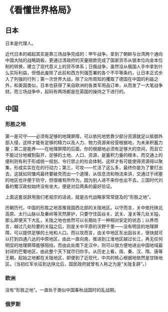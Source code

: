 # 《看懂世界格局》
## 日本
日本是代理人。

近代日本的崛起其实是靠三场战争完成的：甲午战争，拿到了朝鲜与台湾两个通向中国大陆的战略跳板，更通过清政府的天量赔款完成了国家货币从银本位向金本位制的转换，建立了现代意义上的货币体系；日俄战争，虽然没从俄国人手中拿到什么实际利益，但借此废除了此前和西方列强签署的各个不平等条约，让日本正式步入了列强的行列；第一次世界大战，除了众所周知的攫取了德国在中国的利益之外，和美国类似，日本也获得了来自欧洲的各类军用品订单，从而发了一大笔战争财。而三场战争中，起码有两场都是在英国的操持之下进行的。

## 中国
### 形胜之地
第一是可守——必须有足够的地理屏障，可以依托地势靠少部分资源就足以抵御外部入侵，这样才能有足够的精力以及人力、物力资源来经营根据地，为未来积蓄力量；第二是能养——在地理屏障的后面，你的根据地必须有足够大的空间，而且它不能过分地被割裂开，足够的土地、人口、资源，是蓄积力量的根本，而交通上的便利则有利于形成统一规划、令行禁止的社会体制，这样才有可能使得资源得以聚集，形成实实在在的行动力；第三，可攻——忙活了这么多，最终你是为了要打出去，这就如同雏鸡最终要破壳而出一个道理，从信息流和物流来讲，交通过于闭塞的地区也许便于防守，但很难有所作为，因为别人进不来你也出不去。三国时代刘备的蜀汉政权始终没有坐大，便是对后两条的最好验证。

上面这套说辞用我们老祖宗的话说，就是古代战略家常常提及的“形胜之地”。

历朝历代，中国的形胜之地首推我国西北部的关陇地区。以守而言，关中依托陕北高原、太行山脉以及秦岭等天然屏护，只要守住函谷关、武关、潼关等几处关隘，那么即便天下大乱，关陇之地也依然可以长期处于一种相对安定的状态；以养而言，越过几处险要的关隘之后，则是关中平原的沃野千里——没有明显的地理屏障，可以提供足够的土地和人口。而以攻而言，由关中地区东出函谷关，很快就可以打到四通八达的中原地区，由此一直向南，推进到江淮地区越过长江，再无任何明显的地理屏障能够阻挡，而由此处南下走汉中，则可以很方便地进出中国地域最封闭的巴蜀地区，由此整个天下就尽归你手。从历史上看，周、秦、汉、隋、唐等王朝，起始之地都在关陇地区，即便到了近现代，中共的核心根据地依然是甘陕地区。（当初红军长征到达陕北后，国民政府就曾有人称之为是“关陇复辟”。）

### 欧洲
没有“形胜之地”。一直处于类似中国春秋战国时的乱战期。

### 俄罗斯